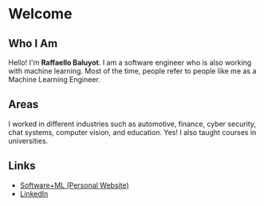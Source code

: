 # Welcome

## Who I Am

Hello! I'm **Raffaello Baluyot**. I am a software engineer who is also working 
with machine learning. Most of the time, people refer to people like me as a
Machine Learning Engineer.

## Areas 

I worked in different industries such as automotive, finance, cyber security,
chat systems, computer vision, and education. Yes! I also taught courses in
universities.

## Links

*   [Software+ML (Personal Website)][Software+ML]
*   [LinkedIn][LinkedIn]


[Software+ML]: https://www.softwareplus.ml
[LinkedIn]: https://www.linkedin.com/in/baluyotraf/
